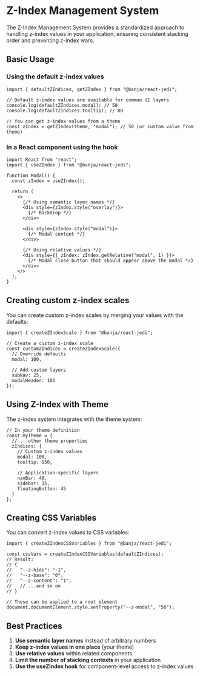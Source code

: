 # Z-Index Management System

The Z-Index Management System provides a standardized approach to handling z-index values in your application, ensuring consistent stacking order and preventing z-index wars.

## Basic Usage

### Using the default z-index values

```tsx
import { defaultZIndices, getZIndex } from "@banja/react-jedi";

// Default z-index values are available for common UI layers
console.log(defaultZIndices.modal); // 50
console.log(defaultZIndices.tooltip); // 80

// You can get z-index values from a theme
const zIndex = getZIndex(theme, "modal"); // 50 (or custom value from theme)
```

### In a React component using the hook

```tsx
import React from "react";
import { useZIndex } from "@banja/react-jedi";

function Modal() {
  const zIndex = useZIndex();
  
  return (
    <>
      {/* Using semantic layer names */}
      <div style={zIndex.style("overlay")}>
        {/* Backdrop */}
      </div>
      
      <div style={zIndex.style("modal")}>
        {/* Modal content */}
      </div>
      
      {/* Using relative values */}
      <div style={{ zIndex: zIndex.getRelative("modal", 1) }}>
        {/* Modal close button that should appear above the modal */}
      </div>
    </>
  );
}
```

## Creating custom z-index scales

You can create custom z-index scales by merging your values with the defaults:

```tsx
import { createZIndexScale } from "@banja/react-jedi";

// Create a custom z-index scale
const customZIndices = createZIndexScale({
  // Override defaults
  modal: 100,
  
  // Add custom layers
  subNav: 25,
  modalHeader: 105
});
```

## Using Z-Index with Theme

The z-index system integrates with the theme system:

```tsx
// In your theme definition
const myTheme = {
  // ...other theme properties
  zIndices: {
    // Custom z-index values
    modal: 100,
    tooltip: 150,
    
    // Application-specific layers
    navBar: 40,
    sidebar: 35,
    floatingButton: 45
  }
};
```

## Creating CSS Variables

You can convert z-index values to CSS variables:

```tsx
import { createZIndexCSSVariables } from "@banja/react-jedi";

const cssVars = createZIndexCSSVariables(defaultZIndices);
// Result:
// {
//   "--z-hide": "-1",
//   "--z-base": "0",
//   "--z-content": "1",
//   // ...and so on
// }

// These can be applied to a root element
document.documentElement.style.setProperty("--z-modal", "50");
```

## Best Practices

1. **Use semantic layer names** instead of arbitrary numbers
2. **Keep z-index values in one place** (your theme)
3. **Use relative values** within related components
4. **Limit the number of stacking contexts** in your application
5. **Use the useZIndex hook** for component-level access to z-index values